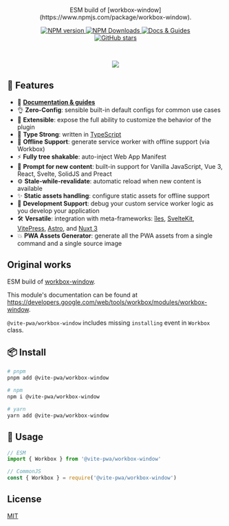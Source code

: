 <p align='center'>
ESM build of [workbox-window](https://www.npmjs.com/package/workbox-window).
</p>
<p align='center'>
<a href='https://www.npmjs.com/package/@vite-pwa/workbox-window' target="__blank">
<img src='https://img.shields.io/npm/v/@vite-pwa/workbox-window?color=33A6B8&label=' alt="NPM version">
</a>
<a href="https://www.npmjs.com/package/@vite-pwa/workbox-window" target="__blank">
    <img alt="NPM Downloads" src="https://img.shields.io/npm/dm/@vite-pwa/workbox-window?color=476582&label=">
</a>
<a href="https://developers.google.com/web/tools/workbox/modules/workbox-window" target="__blank">
    <img src="https://img.shields.io/static/v1?label=&message=docs%20%26%20guides&color=2e859c" alt="Docs & Guides">
</a>
<br>
<a href="https://github.com/vite-pwa/workbox-window" target="__blank">
<img alt="GitHub stars" src="https://img.shields.io/github/stars/vite-pwa/workbox-window?style=social">
</a>
</p>

<br>

<p align="center">
  <a href="https://cdn.jsdelivr.net/gh/antfu/static/sponsors.svg">
    <img src='https://cdn.jsdelivr.net/gh/antfu/static/sponsors.svg'/>
  </a>
</p>


## 🚀 Features

- 📖 [**Documentation & guides**](https://vite-pwa-org.netlify.app/)
- 👌 **Zero-Config**: sensible built-in default configs for common use cases
- 🔩 **Extensible**: expose the full ability to customize the behavior of the plugin
- 🦾 **Type Strong**: written in [TypeScript](https://www.typescriptlang.org/)
- 🔌 **Offline Support**: generate service worker with offline support (via Workbox)
- ⚡ **Fully tree shakable**: auto-inject Web App Manifest
- 💬 **Prompt for new content**: built-in support for Vanilla JavaScript, Vue 3, React, Svelte, SolidJS and Preact
- ⚙️ **Stale-while-revalidate**: automatic reload when new content is available
- ✨ **Static assets handling**: configure static assets for offline support
- 🐞 **Development Support**: debug your custom service worker logic as you develop your application
- 🛠️ **Versatile**: integration with meta-frameworks: [îles](https://github.com/ElMassimo/iles), [SvelteKit](https://github.com/sveltejs/kit), [VitePress](https://github.com/vuejs/vitepress), [Astro](https://github.com/withastro/astro), and [Nuxt 3](https://github.com/nuxt/nuxt)
- 💥 **PWA Assets Generator**: generate all the PWA assets from a single command and a single source image

## Original works

ESM build of [workbox-window](https://www.npmjs.com/package/workbox-window).

This module's documentation can be found at https://developers.google.com/web/tools/workbox/modules/workbox-window.

`@vite-pwa/workbox-window` includes missing `installing` event in `Workbox` class.

## 📦 Install

```sh
# pnpm
pnpm add @vite-pwa/workbox-window

# npm
npm i @vite-pwa/workbox-window

# yarn
yarn add @vite-pwa/workbox-window
```

## 🦄 Usage

```js
// ESM
import { Workbox } from '@vite-pwa/workbox-window'
```

```js
// CommonJS
const { Workbox } = require('@vite-pwa/workbox-window')
```

## License

[MIT](./LICENSE)

